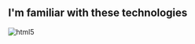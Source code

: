 <h2>I'm familiar with these technologies</h2>
<p>
  <img alt="html5" src="https://img.shields.io/badge/any_text-you_like-blue" />
</p>
